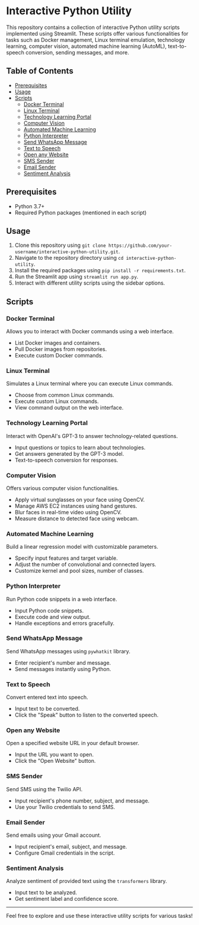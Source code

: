 # Interactive Python Utility

This repository contains a collection of interactive Python utility scripts implemented using Streamlit. These scripts offer various functionalities for tasks such as Docker management, Linux terminal emulation, technology learning, computer vision, automated machine learning (AutoML), text-to-speech conversion, sending messages, and more.

## Table of Contents

- [Prerequisites](#prerequisites)
- [Usage](#usage)
- [Scripts](#scripts)
    - [Docker Terminal](#docker-terminal)
    - [Linux Terminal](#linux-terminal)
    - [Technology Learning Portal](#technology-learning-portal)
    - [Computer Vision](#computer-vision)
    - [Automated Machine Learning](#automated-machine-learning)
    - [Python Interpreter](#python-interpreter)
    - [Send WhatsApp Message](#send-whatsapp-message)
    - [Text to Speech](#text-to-speech)
    - [Open any Website](#open-any-website)
    - [SMS Sender](#sms-sender)
    - [Email Sender](#email-sender)
    - [Sentiment Analysis](#sentiment-analysis)

## Prerequisites

- Python 3.7+
- Required Python packages (mentioned in each script)

## Usage

1. Clone this repository using `git clone https://github.com/your-username/interactive-python-utility.git`.
2. Navigate to the repository directory using `cd interactive-python-utility`.
3. Install the required packages using `pip install -r requirements.txt`.
4. Run the Streamlit app using `streamlit run app.py`.
5. Interact with different utility scripts using the sidebar options.

## Scripts

### Docker Terminal

Allows you to interact with Docker commands using a web interface.

- List Docker images and containers.
- Pull Docker images from repositories.
- Execute custom Docker commands.

### Linux Terminal

Simulates a Linux terminal where you can execute Linux commands.

- Choose from common Linux commands.
- Execute custom Linux commands.
- View command output on the web interface.

### Technology Learning Portal

Interact with OpenAI's GPT-3 to answer technology-related questions.

- Input questions or topics to learn about technologies.
- Get answers generated by the GPT-3 model.
- Text-to-speech conversion for responses.

### Computer Vision

Offers various computer vision functionalities.

- Apply virtual sunglasses on your face using OpenCV.
- Manage AWS EC2 instances using hand gestures.
- Blur faces in real-time video using OpenCV.
- Measure distance to detected face using webcam.

### Automated Machine Learning

Build a linear regression model with customizable parameters.

- Specify input features and target variable.
- Adjust the number of convolutional and connected layers.
- Customize kernel and pool sizes, number of classes.

### Python Interpreter

Run Python code snippets in a web interface.

- Input Python code snippets.
- Execute code and view output.
- Handle exceptions and errors gracefully.

### Send WhatsApp Message

Send WhatsApp messages using `pywhatkit` library.

- Enter recipient's number and message.
- Send messages instantly using Python.

### Text to Speech

Convert entered text into speech.

- Input text to be converted.
- Click the "Speak" button to listen to the converted speech.

### Open any Website

Open a specified website URL in your default browser.

- Input the URL you want to open.
- Click the "Open Website" button.

### SMS Sender

Send SMS using the Twilio API.

- Input recipient's phone number, subject, and message.
- Use your Twilio credentials to send SMS.

### Email Sender

Send emails using your Gmail account.

- Input recipient's email, subject, and message.
- Configure Gmail credentials in the script.

### Sentiment Analysis

Analyze sentiment of provided text using the `transformers` library.

- Input text to be analyzed.
- Get sentiment label and confidence score.

---

Feel free to explore and use these interactive utility scripts for various tasks!


